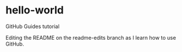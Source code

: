 # hello-world
GitHub Guides tutorial

Editing the README on the readme-edits branch as I learn how to use GitHub.
